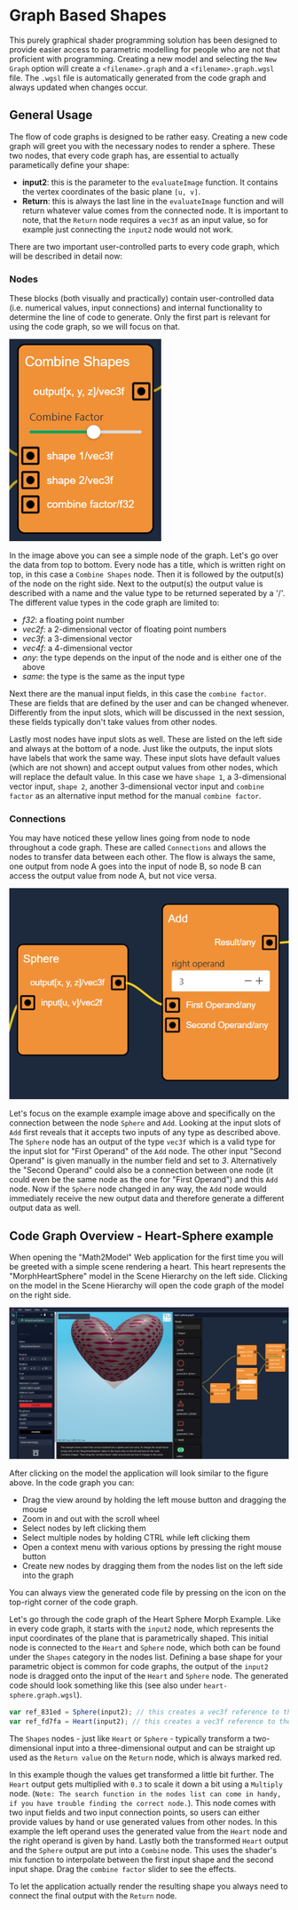 # Graph Based Shapes

This purely graphical shader programming solution has been designed to provide easier access to parametric modelling for people who are not that proficient with programming. Creating a new model and selecting the `New Graph` option will create a `<filename>.graph` and a `<filename>.graph.wgsl` file. The `.wgsl` file is automatically generated from the code graph and always updated when changes occur.

## General Usage

The flow of code graphs is designed to be rather easy. Creating a new code graph will greet you with the necessary nodes to render a sphere. These two nodes, that every code graph has, are essential to actually parametically define your shape:

- **input2**: this is the parameter to the `evaluateImage` function. It contains the vertex coordinates of the basic plane `[u, v]`.
- **Return**: this is always the last line in the `evaluateImage` function and will return whatever value comes from the connected node. It is important to note, that the `Return` node requires a `vec3f` as an input value, so for example just connecting the `input2` node would not work.

There are two important user-controlled parts to every code graph, which will be described in detail now:

### Nodes

These blocks (both visually and practically) contain user-controlled data (i.e. numerical values, input connections) and internal functionality to determine the line of code to generate. Only the first part is relevant for using the code graph, so we will focus on that.

![An example of a typical Node](resources/node-example.png)

In the image above you can see a simple node of the graph. Let's go over the data from top to bottom. Every node has a title, which is written right on top, in this case a `Combine Shapes` node. Then it is followed by the output(s) of the node on the right side. Next to the output(s) the output value is described with a name and the value type to be returned seperated by a '/'. The different value types in the code graph are limited to:

- _f32_: a floating point number
- _vec2f_: a 2-dimensional vector of floating point numbers
- _vec3f_: a 3-dimensional vector
- _vec4f_: a 4-dimensional vector
- _any_: the type depends on the input of the node and is either one of the above
- _same_: the type is the same as the input type

Next there are the manual input fields, in this case the `combine factor`. These are fields that are defined by the user and can be changed whenever. Differently from the input slots, which will be discussed in the next session, these fields typically don't take values from other nodes.

Lastly most nodes have input slots as well. These are listed on the left side and always at the bottom of a node. Just like the outputs, the input slots have labels that work the same way. These input slots have default values (which are not shown) and accept output values from other nodes, which will replace the default value. In this case we have `shape 1`, a 3-dimensional vector input, `shape 2`, another 3-dimensional vector input and `combine factor` as an alternative input method for the manual `combine factor`.

### Connections

You may have noticed these yellow lines going from node to node throughout a code graph. These are called `Connections` and allows the nodes to transfer data between each other. The flow is always the same, one output from node A goes into the input of node B, so node B can access the output value from node A, but not vice versa.

![An example of a connection between two nodes](resources/conn-example.png)

Let's focus on the example example image above and specifically on the connection between the node `Sphere` and `Add`. Looking at the input slots of `Add` first reveals that it accepts two inputs of any type as described above. The `Sphere` node has an output of the type `vec3f` which is a valid type for the input slot for "First Operand" of the `Add` node. The other input "Second Operand" is given manually in the number field and set to _3_. Alternatively the "Second Operand" could also be a connection between one node (it could even be the same node as the one for "First Operand") and this `Add` node.
Now if the `Sphere` node changed in any way, the `Add` node would immediately receive the new output data and therefore generate a different output data as well.

## Code Graph Overview - Heart-Sphere example

When opening the "Math2Model" Web application for the first time you will be greeted with a simple scene rendering a heart. This heart represents the "MorphHeartSphere" model in the Scene Hierarchy on the left side. Clicking on the model in the Scene Hierarchy will open the code graph of the model on the right side.

![Web Application view after clicking on MorphHeartSphere model](resources/graphbased1.png)

After clicking on the model the application will look similar to the figure above. In the code graph you can:

- Drag the view around by holding the left mouse button and dragging the mouse
- Zoom in and out with the scroll wheel
- Select nodes by left clicking them
- Select multiple nodes by holding CTRL while left clicking them
- Open a context menu with various options by pressing the right mouse button
- Create new nodes by dragging them from the nodes list on the left side into the graph

You can always view the generated code file by pressing on the icon on the top-right corner of the code graph.

Let's go through the code graph of the Heart Sphere Morph Example. Like in every code graph, it starts with the `input2` node, which represents the input coordinates of the plane that is parametrically shaped. This initial node is connected to the `Heart` and `Sphere` node, which both can be found under the `Shapes` category in the nodes list. Defining a base shape for your parametric object is common for code graphs, the output of the `input2` node is dragged onto the input of the `Heart` and `Sphere` node. The generated code should look something like this (see also under `heart-sphere.graph.wgsl`).

```ts
var ref_831ed = Sphere(input2); // this creates a vec3f reference to the value of Sphere(input2)
var ref_fd7fa = Heart(input2); // this creates a vec3f reference to the value of Heart(input2)
```

The `Shapes` nodes - just like `Heart` or `Sphere` - typically transform a two-dimensional input into a three-dimensional output and can be straight up used as the `Return value` on the `Return` node, which is always marked red.

In this example though the values get transformed a little bit further. The `Heart` output gets multiplied with `0.3` to scale it down a bit using a `Multiply` node. (`Note: The search function in the nodes list can come in handy, if you have trouble finding the correct node.`). This node comes with two input fields and two input connection points, so users can either provide values by hand or use generated values from other nodes. In this example the left operand uses the generated value from the `Heart` node and the right operand is given by hand. Lastly both the transformed `Heart` output and the `Sphere` output are put into a `Combine` node. This uses the shader's mix function to interpolate between the first input shape and the second input shape. Drag the `combine factor` slider to see the effects.

To let the application actually render the resulting shape you always need to connect the final output with the `Return` node.
